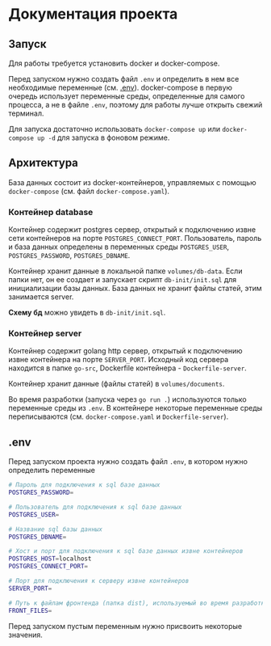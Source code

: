 # Документация проекта

## Запуск

Для работы требуется установить docker и docker-compose.

Перед запуском нужно создать файл `.env` и определить в нем все необходимые
переменные (см. [.env](#env)). docker-compose в первую очередь использует
переменные среды, определенные для самого процесса, а не в файле `.env`,
поэтому для работы лучше открыть свежий терминал.

Для запуска достаточно использовать `docker-compose up` или
`docker-compose up -d` для запуска в фоновом режиме.

## Архитектура

База данных состоит из docker-контейнеров, управляемых с помощью
`docker-compose` (см. файл `docker-compose.yaml`).

### Контейнер database

Контейнер содержит postgres сервер, открытый к подключению извне сети
контейнеров на порте `POSTGRES_CONNECT_PORT`. Пользователь, пароль и база
данных определены в переменных среды `POSTGRES_USER`, `POSTGRES_PASSWORD`,
`POSTGRES_DBNAME`.

Контейнер хранит данные в локальной папке `volumes/db-data`. Если папки нет,
он ее создает и запускает скрипт `db-init/init.sql` для инициализации базы
данных. База данных не хранит файлы статей, этим занимается server.

**Схему бд** можно увидеть в `db-init/init.sql`.

### Контейнер server

Контейнер содержит golang http сервер, открытый к подключению извне контейнера
на порте `SERVER_PORT`. Исходный код сервера находится в папке `go-src`,
Dockerfile контейнера - `Dockerfile-server`.

Контейнер хранит данные (файлы статей) в `volumes/documents`.

Во время разработки (запуска через `go run .`) используются только переменные
среды из `.env`. В контейнере некоторые переменные среды переписываются (см.
`docker-compose.yaml` и `Dockerfile-server`).

## .env

Перед запуском проекта нужно создать файл `.env`, в котором нужно определить
переменные
```bash
# Пароль для подключения к sql базе данных
POSTGRES_PASSWORD=

# Пользователь для подключения к sql базе данных
POSTGRES_USER=

# Название sql базы данных
POSTGRES_DBNAME=

# Хост и порт для подключения к sql базе данных извне контейнеров
POSTGRES_HOST=localhost
POSTGRES_CONNECT_PORT=

# Порт для подключения к серверу извне контейнеров
SERVER_PORT=

# Путь к файлам фронтенда (папка dist), используемый во время разработки
FRONT_FILES=
```
Перед запуском пустым переменным нужно присвоить некоторые значения.
